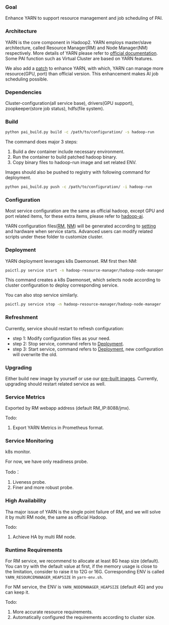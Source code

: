 ### Goal

Enhance YARN to support resource management and job scheduling of PAI.

### Architecture

YARN is the core component in Hadoop2. YARN employs master/slave architecture, called Resource Manager(RM) and Node Manager(NM) respectively. More details of YARN please refer to [official documentation](http://hadoop.apache.org/docs/current/). Some PAI function such as Virtual Cluster are based on YARN features.

We also add a [patch](https://issues.apache.org/jira/browse/YARN-7481) to enhance YARN, with which, YARN can manage more resource(GPU, port) than official version. This enhancement makes AI job scheduling possible.

### Dependencies

Cluster-configuration(all service base), drivers(GPU support), zoopkeeper(store job status), hdfs(file system).

### Build

```bash
python pai_build.py build -c /path/to/configuration/ -s hadoop-run
```

The command does major 3 steps:

1. Build a dev container include necessary environment. 
2. Run the container to build patched hadoop binary. 
3. Copy binary files to hadoop-run image and set related ENV. 

Images should also be pushed to registry with following command for deployment.

```bash
python pai_build.py push -c /path/to/configuration/ -i hadoop-run
```

### Configuration

Most service configuration are the same as official hadoop, except GPU and port related items, for these extra items, please refer to [hadoop-ai](../hadoop-ai/README.md).

YARN configuration files([RM](../../../src/hadoop-resource-manager/deploy/hadoop-resource-manager-configuration), [NM](../../../src/hadoop-node-manager/deploy/hadoop-node-manager-configuration)) will be generated according to [setting](../../../deployment/quick-start) and hardware when service starts. Advanced users can modify related scripts under these folder to customize cluster.

### Deployment

YARN deployment leverages k8s Daemonset. RM first then NM:

```bash
paictl.py service start -n hadoop-resource-manager/hadoop-node-manager
```

This command creates a k8s Daemonset, which selects node according to cluster configuration to deploy corresponding service.

You can also stop service similarly.

```bash
paictl.py service stop -n hadoop-resource-manager/hadoop-node-manager
```

### Refreshment

Currently, service should restart to refresh configuration:

* step 1: Modify configuration files as your need.
* step 2: Stop service, command refers to [Deployment](#Deployment). 
* step 3: Start service, command refers to [Deployment](#Deployment), new configuration will overwrite the old.

### Upgrading

Either build new image by yourself or use our [pre-built images](https://hub.docker.com/r/openpai/hadoop-run/). Currently, upgrading should restart related service as well.

### Service Metrics

Exported by RM webapp address (default RM_IP:8088/jmx).

Todo:

1. Export YARN Metrics in Prometheus format.

### Service Monitoring

k8s monitor.

For now, we have only readiness probe.

Todo：

1. Liveness probe.
2. Finer and more robust probe.

### High Availability

Tha major issue of YARN is the single point failure of RM, and we will solve it by multi RM node, the same as official Hadoop.

Todo:

1. Achieve HA by multi RM node.

### Runtime Requirements

For RM service, we recommend to allocate at least 8G heap size (default). You can try with the default value at first, if the memory usage is close to the limitation, consider to raise it to 12G or 16G. Corresponding ENV is called `YARN_RESOURCEMANAGER_HEAPSIZE` in `yarn-env.sh`.

For NM service, the ENV is `YARN_NODEMANAGER_HEAPSIZE` (default 4G) and you can keep it.

Todo:

1. More accurate resource requirements.
2. Automatically configured the requirements according to cluster size.